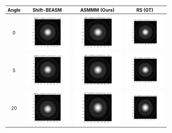 Angle | Shift-BEASM | ASMMM (Ours) | RS (GT)
:-----:|:-------------:|:--------------:|:---------:
0 | <img src='results/BEASM100-0.png' /> | <img src="results/MM100-0.png" width="100%" height="100%"/> | <img src="results/RS100-0.png" width="100%" height="100%"/>
5 | <img src='results/BEASM100-5.png' /> | <img src="results/MM100-5.png"/> | <img src="results/RS100-5.png"/>
20 | <img src='results/BEASM100-20.png'/> | <img src="results/MM100-20.png"/> | <img src="results/RS100-20.png"/>
